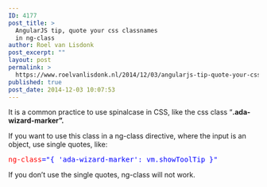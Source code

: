 ```yaml
---
ID: 4177
post_title: >
  AngularJS tip, quote your css classnames
  in ng-class
author: Roel van Lisdonk
post_excerpt: ""
layout: post
permalink: >
  https://www.roelvanlisdonk.nl/2014/12/03/angularjs-tip-quote-your-css-classnames-in-ng-class/
published: true
post_date: 2014-12-03 10:07:53
---
```

<p>It is a common practice to use spinalcase in CSS, like the css class “<strong>.ada-wizard-marker”.</strong></p>  <p>If you want to use this class in a ng-class directive, where the input is an object, use single quotes, like:</p>  <pre class="code"><span style="background: white; color: red">ng-class</span><span style="background: white; color: blue">=&quot;{ 'ada-wizard-marker': vm.showToolTip }&quot;</span></pre>


<p>If you don’t use the single quotes, ng-class will not work.</p>